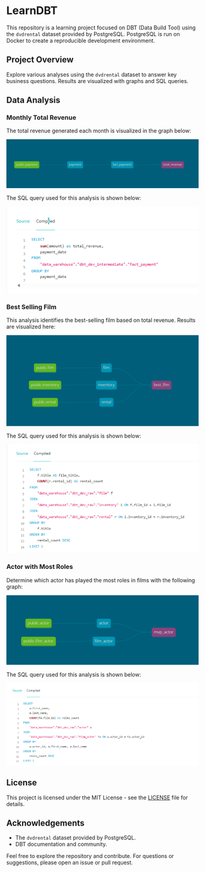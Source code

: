 # LearnDBT

This repository is a learning project focused on DBT (Data Build Tool) using the `dvdrental` dataset provided by PostgreSQL. PostgreSQL is run on Docker to create a reproducible development environment.

## Project Overview

Explore various analyses using the `dvdrental` dataset to answer key business questions. Results are visualized with graphs and SQL queries.

## Data Analysis

### Monthly Total Revenue

The total revenue generated each month is visualized in the graph below:

![Monthly Total Revenue Graph](https://github.com/Radityofajar/LearnDBT/blob/main/src/totalrevenuegraph.png?raw=true)

The SQL query used for this analysis is shown below:

![Monthly Total Revenue SQL](https://github.com/Radityofajar/LearnDBT/blob/main/src/totalrevenuesql.png?raw=true)

### Best Selling Film

This analysis identifies the best-selling film based on total revenue. Results are visualized here:

![Best Selling Film Graph](https://github.com/Radityofajar/LearnDBT/blob/main/src/bestfilmgraph.png?raw=true)

The SQL query used for this analysis is shown below:

![Best Selling Film SQL](https://github.com/Radityofajar/LearnDBT/blob/main/src/bestfilmsql.png?raw=true)

### Actor with Most Roles

Determine which actor has played the most roles in films with the following graph:

![Actor with Most Roles Graph](https://github.com/Radityofajar/LearnDBT/blob/main/src/mvpactorgraph.png?raw=true)

The SQL query used for this analysis is shown below:

![Actor with Most Roles SQL](https://github.com/Radityofajar/LearnDBT/blob/main/src/mvpactorsql.png?raw=true)

## License

This project is licensed under the MIT License - see the [LICENSE](LICENSE) file for details.

## Acknowledgements

- The `dvdrental` dataset provided by PostgreSQL.
- DBT documentation and community.

Feel free to explore the repository and contribute. For questions or suggestions, please open an issue or pull request.
